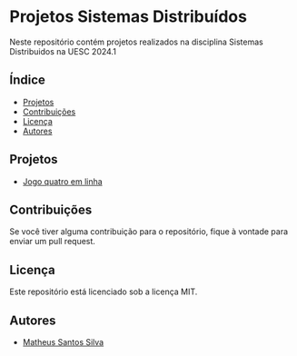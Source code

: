# Projetos Sistemas Distribuídos

Neste repositório contém projetos realizados na disciplina Sistemas Distribuidos na UESC 2024.1

## Índice

* [Projetos](#projetos)
* [Contribuições](#contribuições)
* [Licença](#licença)
* [Autores](#autores)

## Projetos

* [Jogo quatro em linha](https://github.com/matheusssilva991/sistemas_distribuidos/tree/main/jogo_quatro_linha)

## Contribuições

Se você tiver alguma contribuição para o repositório, fique à vontade para enviar um pull request.

## Licença

Este repositório está licenciado sob a licença MIT.

## Autores

* [Matheus Santos Silva](https://github.com/matheusssilva991)
